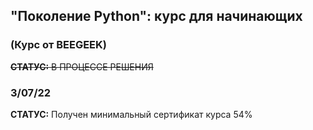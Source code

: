 ## "Поколение Python": курс для начинающих
### (Курс от BEEGEEK)
 
~~**СТАТУС:** В ПРОЦЕССЕ РЕШЕНИЯ~~
 


### **3/07/22**

**СТАТУС:** Получен минимальный сертификат курса 54% 
